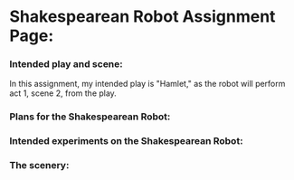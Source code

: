 # Shakespearean Robot Assignment Page:


### Intended play and scene:

In this assignment, my intended play is "Hamlet," as the robot will perform act 1, scene 2, from the play.

### Plans for the Shakespearean Robot:

### Intended experiments on the Shakespearean Robot:

### The scenery:



